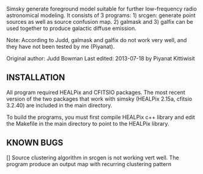 Simsky generate foreground model suitable for further low-frequency radio
astronomical modeling. It consists of 3 programs: 1) srcgen: generate point
sources as well as source confusion map. 2) galmask and 3) galfix can be used
together to produce galactic diffuse emission.

Note: According to Judd, galmask and galfix do not work very well, and they
have not been tested by me (Piyanat).

Original author: Judd Bowman
Last edited: 2013-07-18 by Piyanat Kittiwisit

INSTALLATION
------------
All program required HEALPix and CFITSIO packages. The most recent version of
the two packages that work with simsky (HEALPix 2.15a, cfitsio 3.2.40) are
included in the main directory.

To build the programs, you must first compile HEALPix c++ library and edit
the Makefile in the main directory to point to the HEALPix library.

KNOWN BUGS
----------
[] Source clustering algorithm in srcgen is not working vert well. The program
produce an output map with recurring clustering pattern